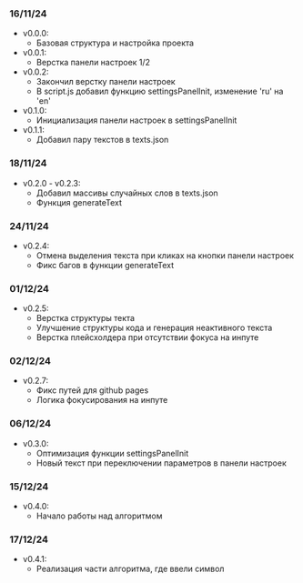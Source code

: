 ### 16/11/24

- v0.0.0:
  - Базовая структура и настройка проекта
- v0.0.1:
  - Верстка панели настроек 1/2
- v0.0.2:
  - Закончил верстку панели настроек
  - В script.js добавил функцию settingsPanelInit, изменение 'ru' на 'en'
- v0.1.0:
  - Инициализация панели настроек в settingsPanelInit
- v0.1.1:
  - Добавил пару текстов в texts.json

### 18/11/24

- v0.2.0 - v0.2.3:
  - Добавил массивы случайных слов в texts.json
  - Функция generateText

### 24/11/24

- v0.2.4:
  - Отмена выделения текста при кликах на кнопки панели настроек
  - Фикс багов в функции generateText

### 01/12/24

- v0.2.5:
  - Верстка структуры текта
  - Улучшение структуры кода и генерация неактивного текста
  - Верстка плейсхолдера при отсутствии фокуса на инпуте

### 02/12/24

- v0.2.7:
  - Фикс путей для github pages
  - Логика фокусирования на инпуте

### 06/12/24

- v0.3.0:
  - Оптимизация функции settingsPanelInit
  - Новый текст при переключении параметров в панели настроек

### 15/12/24

- v0.4.0:
  - Начало работы над алгоритмом

### 17/12/24

- v0.4.1:
  - Реализация части алгоритма, где ввели символ
